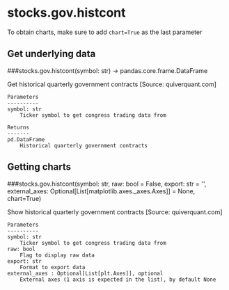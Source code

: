 # stocks.gov.histcont

To obtain charts, make sure to add `chart=True` as the last parameter

## Get underlying data 
###stocks.gov.histcont(symbol: str) -> pandas.core.frame.DataFrame

Get historical quarterly government contracts [Source: quiverquant.com]

    Parameters
    ----------
    symbol: str
        Ticker symbol to get congress trading data from

    Returns
    -------
    pd.DataFrame
        Historical quarterly government contracts

## Getting charts 
###stocks.gov.histcont(symbol: str, raw: bool = False, export: str = '', external_axes: Optional[List[matplotlib.axes._axes.Axes]] = None, chart=True)

Show historical quarterly government contracts [Source: quiverquant.com]

    Parameters
    ----------
    symbol: str
        Ticker symbol to get congress trading data from
    raw: bool
        Flag to display raw data
    export: str
        Format to export data
    external_axes : Optional[List[plt.Axes]], optional
        External axes (1 axis is expected in the list), by default None
